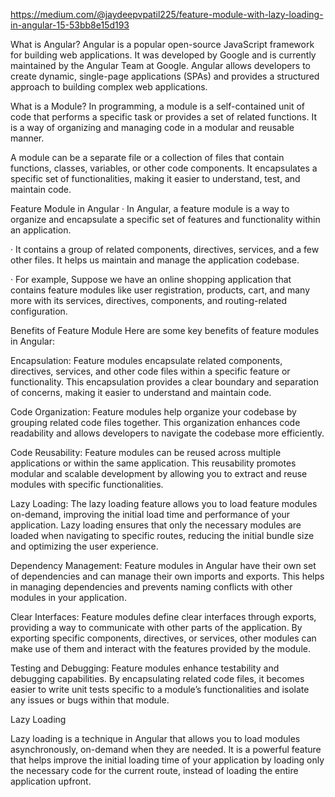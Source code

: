 https://medium.com/@jaydeepvpatil225/feature-module-with-lazy-loading-in-angular-15-53bb8e15d193

What is Angular?
Angular is a popular open-source JavaScript framework for building web applications. It was developed by Google and is currently maintained by the Angular Team at Google. Angular allows developers to create dynamic, single-page applications (SPAs) and provides a structured approach to building complex web applications.


What is a Module?
In programming, a module is a self-contained unit of code that performs a specific task or provides a set of related functions. It is a way of organizing and managing code in a modular and reusable manner.

A module can be a separate file or a collection of files that contain functions, classes, variables, or other code components. It encapsulates a specific set of functionalities, making it easier to understand, test, and maintain code.

Feature Module in Angular
· In Angular, a feature module is a way to organize and encapsulate a specific set of features and functionality within an application.


· It contains a group of related components, directives, services, and a few other files. It helps us maintain and manage the application codebase.

· For example, Suppose we have an online shopping application that contains feature modules like user registration, products, cart, and many more with its services, directives, components, and routing-related configuration.


Benefits of Feature Module
Here are some key benefits of feature modules in Angular:

Encapsulation: Feature modules encapsulate related components, directives, services, and other code files within a specific feature or functionality. This encapsulation provides a clear boundary and separation of concerns, making it easier to understand and maintain code.

Code Organization: Feature modules help organize your codebase by grouping related code files together. This organization enhances code readability and allows developers to navigate the codebase more efficiently.

Code Reusability: Feature modules can be reused across multiple applications or within the same application. This reusability promotes modular and scalable development by allowing you to extract and reuse modules with specific functionalities.

Lazy Loading: The lazy loading feature allows you to load feature modules on-demand, improving the initial load time and performance of your application. Lazy loading ensures that only the necessary modules are loaded when navigating to specific routes, reducing the initial bundle size and optimizing the user experience.

Dependency Management: Feature modules in Angular have their own set of dependencies and can manage their own imports and exports. This helps in managing dependencies and prevents naming conflicts with other modules in your application.

Clear Interfaces: Feature modules define clear interfaces through exports, providing a way to communicate with other parts of the application. By exporting specific components, directives, or services, other modules can make use of them and interact with the features provided by the module.

Testing and Debugging: Feature modules enhance testability and debugging capabilities. By encapsulating related code files, it becomes easier to write unit tests specific to a module’s functionalities and isolate any issues or bugs within that module.

Lazy Loading

Lazy loading is a technique in Angular that allows you to load modules asynchronously, on-demand when they are needed. It is a powerful feature that helps improve the initial loading time of your application by loading only the necessary code for the current route, instead of loading the entire application upfront.